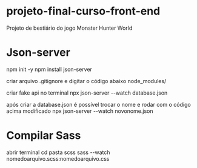 # projeto-final-curso-front-end
Projeto de bestiário do jogo Monster Hunter World

# Json-server
npm init -y
npm install json-server

criar arquivo .gitignore e digitar o código abaixo
node_modules/

criar fake api no terminal
npx json-server --watch database.json

após criar a  database.json é possível trocar o nome e rodar com o código acima modificado
npx json-server --watch novonome.json

# Compilar Sass
abrir terminal 
cd pasta scss
sass --watch nomedoarquivo.scss:nomedoarquivo.css